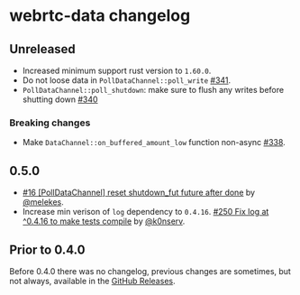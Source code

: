 # webrtc-data changelog

## Unreleased

* Increased minimum support rust version to `1.60.0`.
* Do not loose data in `PollDataChannel::poll_write` [#341](https://github.com/webrtc-rs/webrtc/pull/341).
* `PollDataChannel::poll_shutdown`: make sure to flush any writes before shutting down [#340](https://github.com/webrtc-rs/webrtc/pull/340)

### Breaking changes

* Make `DataChannel::on_buffered_amount_low` function non-async [#338](https://github.com/webrtc-rs/webrtc/pull/338).

## 0.5.0

* [#16 [PollDataChannel] reset shutdown_fut future after done](https://github.com/webrtc-rs/data/pull/16) by [@melekes](https://github.com/melekes).
* Increase min verison of `log` dependency to `0.4.16`. [#250 Fix log at ^0.4.16 to make tests compile](https://github.com/webrtc-rs/webrtc/pull/250) by [@k0nserv](https://github.com/k0nserv).

## Prior to 0.4.0

Before 0.4.0 there was no changelog, previous changes are sometimes, but not always, available in the [GitHub Releases](https://github.com/webrtc-rs/data/releases).
